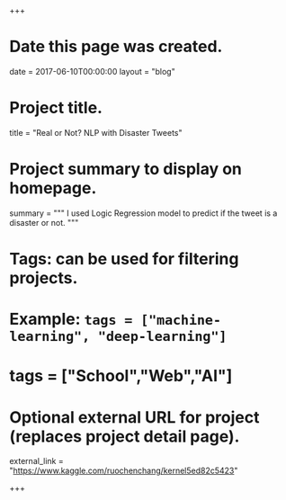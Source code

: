 +++
# Date this page was created.
date = 2017-06-10T00:00:00
layout = "blog"
  
  
# Project title.
title = "Real or Not? NLP with Disaster Tweets"

# Project summary to display on homepage.
summary = """
I used Logic Regression model to predict if the tweet is a disaster or not.
"""

# Tags: can be used for filtering projects.
# Example: `tags = ["machine-learning", "deep-learning"]`
# tags = ["School","Web","AI"]

# Optional external URL for project (replaces project detail page).
external_link = "https://www.kaggle.com/ruochenchang/kernel5ed82c5423"

+++
